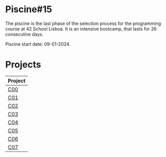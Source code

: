 # Piscine#15

The piscine is the last phase of the selection process for the programming course at 42 School Lisboa. It is an intensive bootcamp, that lasts for 26 consecutive days.

Piscine start date: 09-01-2024.

# Projects

| Project  |
| ------------- | 
| [C00](https://github.com/inesmourato/42-school-piscine/tree/main/c00) |
| [C01](https://github.com/inesmourato/42-school-piscine/tree/main/c01) |
| [C02](https://github.com/inesmourato/42-school-piscine/tree/main/c02) |
| [C03](https://github.com/inesmourato/42-school-piscine/tree/main/c03) |
| [C04](https://github.com/inesmourato/42-school-piscine/tree/main/c04) |
| [C05](https://github.com/inesmourato/42-school-piscine/tree/main/c05) |
| [C06](https://github.com/inesmourato/42-school-piscine/tree/main/c06) |
| [C07](https://github.com/inesmourato/42-school-piscine/tree/main/c07) |
